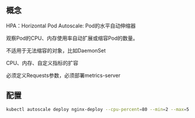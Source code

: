 ## 概念

HPA：Horizontal Pod Autoscale: Pod的水平自动伸缩器

观察Pod的CPU、内存使用率自动扩展或缩容Pod的数量。

不适用于无法缩容的对象，比如DaemonSet

CPU、内存、自定义指标的扩容

必须定义Requests参数，必须部署metrics-server

## 配置

```bash
kubectl autoscale deploy nginx-deploy --cpu-percent=80 --min=2 --max=5
```


